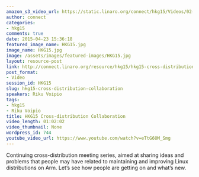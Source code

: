 ```yaml
---
amazon_s3_video_url: https://static.linaro.org/connect/hkg15/Videos/02-11-Wednesday/Cross-distribution+Collaboration.mp4
author: connect
categories:
- hkg15
comments: true
date: 2015-04-23 15:36:18
featured_image_name: HKG15.jpg
image_name: HKG15.jpg
image: /assets/images/featured-images/HKG15.jpg
layout: resource-post
link: http://connect.linaro.org/resource/hkg15/hkg15-cross-distribution-collaboration/
post_format:
- Video
session_id: HKG15
slug: hkg15-cross-distribution-collaboration
speakers: Riku Voipio
tags:
- hkg15
- Riku Voipio
title: HKG15 Cross-distribution Collaboration
video_length: 01:02:02
video_thumbnail: None
wordpress_id: 744
youtube_video_url: https://www.youtube.com/watch?v=eTtG6OM_Smg
---
```


Continuing cross-distribution meeting series, aimed at sharing ideas and problems that people may have related to maintaining and improving Linux distributions on Arm. Let’s see how people are getting on and what’s new.
